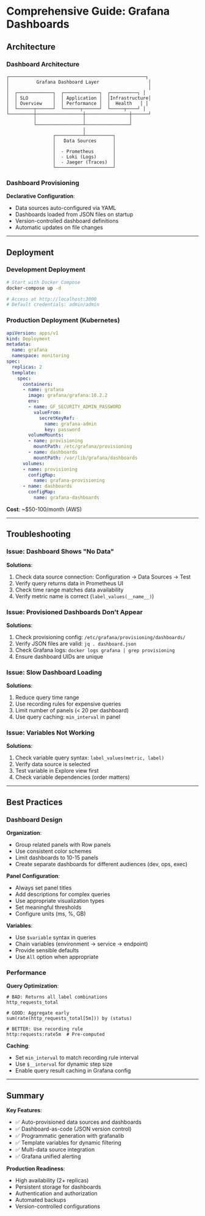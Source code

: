 # Comprehensive Guide: Grafana Dashboards

## Architecture

### Dashboard Architecture

```
┌──────────────────────────────────────────────────┐
│          Grafana Dashboard Layer                  │
│                                                   │
│  ┌─────────────┐  ┌─────────────┐  ┌──────────┐ │
│  │ SLO         │  │ Application │  │Infrastructure│
│  │ Overview    │  │ Performance │  │  Health   │ │
│  └──────┬──────┘  └──────┬──────┘  └─────┬────┘ │
└─────────┼─────────────────┼────────────────┼──────┘
          │                 │                │
          └─────────────────┴────────────────┘
                            │
                 ┌──────────┴──────────┐
                 │   Data Sources      │
                 │                     │
                 │  - Prometheus       │
                 │  - Loki (Logs)      │
                 │  - Jaeger (Traces)  │
                 └─────────────────────┘
```

### Dashboard Provisioning

**Declarative Configuration**:
- Data sources auto-configured via YAML
- Dashboards loaded from JSON files on startup
- Version-controlled dashboard definitions
- Automatic updates on file changes

---

## Deployment

### Development Deployment

```bash
# Start with Docker Compose
docker-compose up -d

# Access at http://localhost:3000
# Default credentials: admin/admin
```

### Production Deployment (Kubernetes)

```yaml
apiVersion: apps/v1
kind: Deployment
metadata:
  name: grafana
  namespace: monitoring
spec:
  replicas: 2
  template:
    spec:
      containers:
      - name: grafana
        image: grafana/grafana:10.2.2
        env:
        - name: GF_SECURITY_ADMIN_PASSWORD
          valueFrom:
            secretKeyRef:
              name: grafana-admin
              key: password
        volumeMounts:
        - name: provisioning
          mountPath: /etc/grafana/provisioning
        - name: dashboards
          mountPath: /var/lib/grafana/dashboards
      volumes:
      - name: provisioning
        configMap:
          name: grafana-provisioning
      - name: dashboards
        configMap:
          name: grafana-dashboards
```

**Cost**: ~$50-100/month (AWS)

---

## Troubleshooting

### Issue: Dashboard Shows "No Data"

**Solutions**:
1. Check data source connection: Configuration → Data Sources → Test
2. Verify query returns data in Prometheus UI
3. Check time range matches data availability
4. Verify metric name is correct (`label_values(__name__)`)

### Issue: Provisioned Dashboards Don't Appear

**Solutions**:
1. Check provisioning config: `/etc/grafana/provisioning/dashboards/`
2. Verify JSON files are valid: `jq . dashboard.json`
3. Check Grafana logs: `docker logs grafana | grep provisioning`
4. Ensure dashboard UIDs are unique

### Issue: Slow Dashboard Loading

**Solutions**:
1. Reduce query time range
2. Use recording rules for expensive queries
3. Limit number of panels (< 20 per dashboard)
4. Use query caching: `min_interval` in panel

### Issue: Variables Not Working

**Solutions**:
1. Check variable query syntax: `label_values(metric, label)`
2. Verify data source is selected
3. Test variable in Explore view first
4. Check variable dependencies (order matters)

---

## Best Practices

### Dashboard Design

**Organization**:
- Group related panels with Row panels
- Use consistent color schemes
- Limit dashboards to 10-15 panels
- Create separate dashboards for different audiences (dev, ops, exec)

**Panel Configuration**:
- Always set panel titles
- Add descriptions for complex queries
- Use appropriate visualization types
- Set meaningful thresholds
- Configure units (ms, %, GB)

**Variables**:
- Use `$variable` syntax in queries
- Chain variables (environment → service → endpoint)
- Provide sensible defaults
- Use `All` option when appropriate

### Performance

**Query Optimization**:
```promql
# BAD: Returns all label combinations
http_requests_total

# GOOD: Aggregate early
sum(rate(http_requests_total[5m])) by (status)

# BETTER: Use recording rule
http:requests:rate5m  # Pre-computed
```

**Caching**:
- Set `min_interval` to match recording rule interval
- Use `$__interval` for dynamic step size
- Enable query result caching in Grafana config

---

## Summary

**Key Features**:
- ✅ Auto-provisioned data sources and dashboards
- ✅ Dashboard-as-code (JSON version control)
- ✅ Programmatic generation with grafanalib
- ✅ Template variables for dynamic filtering
- ✅ Multi-data source integration
- ✅ Grafana unified alerting

**Production Readiness**:
- High availability (2+ replicas)
- Persistent storage for dashboards
- Authentication and authorization
- Automated backups
- Version-controlled configurations
